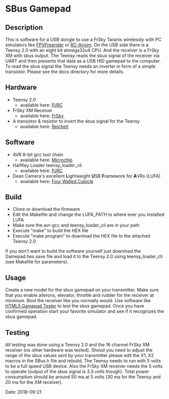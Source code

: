 # SBus Gamepad

## Description
This is software for a USB dongle to use a FrSky Taranis wirelessly with PC simulators like <a href="https://fpv-freerider.itch.io/fpv-freerider" target="_blank">FPVFreerider</a> or <a href="http://www.fabricated-reality.com" target="_blank">RC-Airsim</a>. On the USB side there is a Teensy 2.0 with an eight bit atmega32u4 CPU. And the receiver is a FrSky XM with sbus output. The Teensy reads the sbus signal of the receiver via UART and then presents that data as a USB HID gamepad to the computer. To read the sbus signal the Teensy needs an inverter in form of a simple transistor. Please see the docs directory for more details.

## Hardware
* Teensy 2.0
	* available here: <a href="https://www.pjrc.com/" target="_blank">PJRC</a>
* FrSky XM Receiver
	* available here: <a href="https://www.frsky-rc.com/" target="_blank">FrSky</a>
* A transistor & resistor to invert the sbus signal for the Teensy
	* available here: <a href="https://www.reichelt.de/" target="_blank">Reichelt</a>
## Software
* AVR 8-bit gcc tool chain
	* available here: <a href="http://www.microchip.com/" target="_blank">Microchip</a>
* HalfKey Loader teensy_loader_cli
	* available here: <a href="https://www.pjrc.com/" target="_blank">PJRC</a>
* Dean Camera's excellent **L**ightweight **U**SB **F**ramework for **A**VRs (LUFA)
	* available here: <a href="http://www.fourwalledcubicle.com/" target="_blank">Four Walled Cubicle</a>

## Build
* Clone or download the firmware
* Edit the Makefile and change the LUFA_PATH to where ever you installed LUFA
* Make sure the avr-gcc and teensy_loader_cli are in your path
* Execute "make" to build the HEX file
* Execute "make program" to download the HEX file to the attached Teensy 2.0

If you don't want to build the software yourself just download the Gamepad.hex.save file and load it to the Teensy 2.0 using teensy_loader_cli (see Makefile for parameters).

## Usage
Create a new model for the sbus gamepad on your transmitter. Make sure that you enable ailerons, elevator, throttle and rudder for the receiver at minimum. Bind the receiver like you normally would. Use software like <a href="http://html5gamepad.com">HTML5 Gamepad Tester</a> to test the sbus gamepad. Once you have confirmed operation start your favorite simulator and see if it recognizes the sbus gamepad.

## Testing

All testing was done using a Teensy 2.0 and the 16 channel FrSky XM receiver (no other hardware was tested). Shoud you need to adjust the range of the sbus values sent by your transmitter please edit the X1, X2 macros in the SBus.h file and rebuild. The Teensy needs to run with 5 volts to be a full speed USB device. Also the FrSky XM receiver needs the 5 volts to operate (output of the sbus signal is 3.3 volts though). Total power consumption should be around 50 ma at 5 volts (30 ma for the Teensy and 20 ma for the XM receiver).

Date: 2018-09-21

